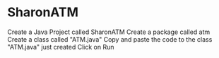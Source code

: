 # SharonATM

Create a Java Project called SharonATM
Create a package called atm
Create a class called "ATM.java"
Copy and paste the code to the class "ATM.java" just created
Click on Run
